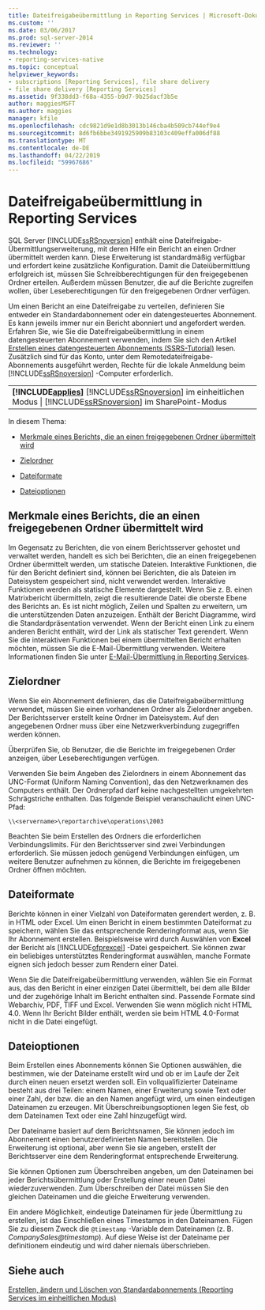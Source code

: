 ```yaml
---
title: Dateifreigabeübermittlung in Reporting Services | Microsoft-Dokumentation
ms.custom: ''
ms.date: 03/06/2017
ms.prod: sql-server-2014
ms.reviewer: ''
ms.technology:
- reporting-services-native
ms.topic: conceptual
helpviewer_keywords:
- subscriptions [Reporting Services], file share delivery
- file share delivery [Reporting Services]
ms.assetid: 9f338dd3-f68a-4355-b9d7-9b25dacf3b5e
author: maggiesMSFT
ms.author: maggies
manager: kfile
ms.openlocfilehash: cdc9821d9e1d8b3013b146cba4b509cb744ef9e4
ms.sourcegitcommit: 8d6fb6bbe3491925909b83103c409effa006df88
ms.translationtype: MT
ms.contentlocale: de-DE
ms.lasthandoff: 04/22/2019
ms.locfileid: "59967686"
---
```

# <a name="file-share-delivery-in-reporting-services"></a>Dateifreigabeübermittlung in Reporting Services
  SQL Server [!INCLUDE[ssRSnoversion](../../includes/ssrsnoversion-md.md)] enthält eine Dateifreigabe-Übermittlungserweiterung, mit deren Hilfe ein Bericht an einen Ordner übermittelt werden kann. Diese Erweiterung ist standardmäßig verfügbar und erfordert keine zusätzliche Konfiguration. Damit die Dateiübermittlung erfolgreich ist, müssen Sie Schreibberechtigungen für den freigegebenen Ordner erteilen. Außerdem müssen Benutzer, die auf die Berichte zugreifen wollen, über Leseberechtigungen für den freigegebenen Ordner verfügen.  
  
 Um einen Bericht an eine Dateifreigabe zu verteilen, definieren Sie entweder ein Standardabonnement oder ein datengesteuertes Abonnement. Es kann jeweils immer nur ein Bericht abonniert und angefordert werden. Erfahren Sie, wie Sie die Dateifreigabeübermittlung in einem datengesteuerten Abonnement verwenden, indem Sie sich den Artikel [Erstellen eines datengesteuerten Abonnements (SSRS-Tutorial)](../create-a-data-driven-subscription-ssrs-tutorial.md) lesen. Zusätzlich sind für das Konto, unter dem Remotedateifreigabe-Abonnements ausgeführt werden, Rechte für die lokale Anmeldung beim [!INCLUDE[ssRSnoversion](../../includes/ssrsnoversion-md.md)] -Computer erforderlich.  
  
||  
|-|  
|**[!INCLUDE[applies](../../includes/applies-md.md)]**  [!INCLUDE[ssRSnoversion](../../includes/ssrsnoversion-md.md)] im einheitlichen Modus &#124; [!INCLUDE[ssRSnoversion](../../includes/ssrsnoversion-md.md)] im SharePoint-Modus|  
  
 In diesem Thema:  
  
-   [Merkmale eines Berichts, die an einen freigegebenen Ordner übermittelt wird](#bkmk_Characteristics)  
  
-   [Zielordner](#bkmk_target_folders)  
  
-   [Dateiformate](#bkmk_file_formats)  
  
-   [Dateioptionen](#bkmk_file_options)  
  
##  <a name="bkmk_Characteristics"></a> Merkmale eines Berichts, die an einen freigegebenen Ordner übermittelt wird  
 Im Gegensatz zu Berichten, die von einem Berichtsserver gehostet und verwaltet werden, handelt es sich bei Berichten, die an einen freigegebenen Ordner übermittelt werden, um statische Dateien. Interaktive Funktionen, die für den Bericht definiert sind, können bei Berichten, die als Dateien im Dateisystem gespeichert sind, nicht verwendet werden. Interaktive Funktionen werden als statische Elemente dargestellt. Wenn Sie z. B. einen Matrixbericht übermitteln, zeigt die resultierende Datei die oberste Ebene des Berichts an. Es ist nicht möglich, Zeilen und Spalten zu erweitern, um die unterstützenden Daten anzuzeigen. Enthält der Bericht Diagramme, wird die Standardpräsentation verwendet. Wenn der Bericht einen Link zu einem anderen Bericht enthält, wird der Link als statischer Text gerendert. Wenn Sie die interaktiven Funktionen bei einem übermittelten Bericht erhalten möchten, müssen Sie die E-Mail-Übermittlung verwenden. Weitere Informationen finden Sie unter [E-Mail-Übermittlung in Reporting Services](e-mail-delivery-in-reporting-services.md).  
  
##  <a name="bkmk_target_folders"></a> Zielordner  
 Wenn Sie ein Abonnement definieren, das die Dateifreigabeübermittlung verwendet, müssen Sie einen vorhandenen Ordner als Zielordner angeben. Der Berichtsserver erstellt keine Ordner im Dateisystem. Auf den angegebenen Ordner muss über eine Netzwerkverbindung zugegriffen werden können.  
  
 Überprüfen Sie, ob Benutzer, die die Berichte im freigegebenen Order anzeigen, über Leseberechtigungen verfügen.  
  
 Verwenden Sie beim Angeben des Zielordners in einem Abonnement das UNC-Format (Uniform Naming Convention), das den Netzwerknamen des Computers enthält. Der Ordnerpfad darf keine nachgestellten umgekehrten Schrägstriche enthalten. Das folgende Beispiel veranschaulicht einen UNC-Pfad:  
  
```  
\\<servername>\reportarchive\operations\2003  
```  
  
 Beachten Sie beim Erstellen des Ordners die erforderlichen Verbindungslimits. Für den Berichtsserver sind zwei Verbindungen erforderlich. Sie müssen jedoch genügend Verbindungen einfügen, um weitere Benutzer aufnehmen zu können, die Berichte im freigegebenen Ordner öffnen möchten.  
  
##  <a name="bkmk_file_formats"></a> Dateiformate  
 Berichte können in einer Vielzahl von Dateiformaten gerendert werden, z. B. in HTML oder Excel. Um einen Bericht in einem bestimmten Dateiformat zu speichern, wählen Sie das entsprechende Renderingformat aus, wenn Sie Ihr Abonnement erstellen. Beispielsweise wird durch Auswählen von **Excel** der Bericht als [!INCLUDE[ofprexcel](../../includes/ofprexcel-md.md)] -Datei gespeichert. Sie können zwar ein beliebiges unterstütztes Renderingformat auswählen, manche Formate eignen sich jedoch besser zum Rendern einer Datei.  
  
 Wenn Sie die Dateifreigabeübermittlung verwenden, wählen Sie ein Format aus, das den Bericht in einer einzigen Datei übermittelt, bei dem alle Bilder und der zugehörige Inhalt im Bericht enthalten sind. Passende Formate sind Webarchiv, PDF, TIFF und Excel. Verwenden Sie wenn möglich nicht HTML 4.0. Wenn Ihr Bericht Bilder enthält, werden sie beim HTML 4.0-Format nicht in die Datei eingefügt.  
  
##  <a name="bkmk_file_options"></a> Dateioptionen  
 Beim Erstellen eines Abonnements können Sie Optionen auswählen, die bestimmen, wie der Dateiname erstellt wird und ob er im Laufe der Zeit durch einen neuen ersetzt werden soll. Ein vollqualifizierter Dateiname besteht aus drei Teilen: einem Namen, einer Erweiterung sowie Text oder einer Zahl, der bzw. die an den Namen angefügt wird, um einen eindeutigen Dateinamen zu erzeugen. Mit Überschreibungsoptionen legen Sie fest, ob dem Dateinamen Text oder eine Zahl hinzugefügt wird.  
  
 Der Dateiname basiert auf dem Berichtsnamen, Sie können jedoch im Abonnement einen benutzerdefinierten Namen bereitstellen. Die Erweiterung ist optional, aber wenn Sie sie angeben, erstellt der Berichtsserver eine dem Renderingformat entsprechende Erweiterung.  
  
 Sie können Optionen zum Überschreiben angeben, um den Dateinamen bei jeder Berichtsübermittlung oder Erstellung einer neuen Datei wiederzuverwenden. Zum Überschreiben der Datei müssen Sie den gleichen Dateinamen und die gleiche Erweiterung verwenden.  
  
 Ein andere Möglichkeit, eindeutige Dateinamen für jede Übermittlung zu erstellen, ist das Einschließen eines Timestamps in den Dateinamen. Fügen Sie zu diesem Zweck die `@timestamp` -Variable dem Dateinamen (z. B. *CompanySales@timestamp*). Auf diese Weise ist der Dateiname per definitionem eindeutig und wird daher niemals überschrieben.  
  
## <a name="see-also"></a>Siehe auch  
 [Erstellen, ändern und Löschen von Standardabonnements &#40;Reporting Services im einheitlichen Modus&#41;](create-and-manage-subscriptions-for-native-mode-report-servers.md)  
  
  

